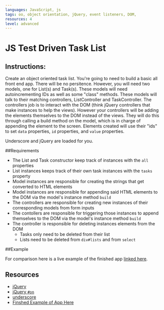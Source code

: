 ```yaml
---
languages: JavaScript, js
tags: oo, object orientation, jQuery, event listeners, DOM, 
resources: 4
level: advanced
---
```


# JS Test Driven Task List
## Instructions:

Create an object oriented task list.  You're going to need to build a basic all front end app.  There will be no persitence.  However, you will need two models, one for List(s) and Task(s).  These models will need autoincrementing IDs as well as some "class" methods.  These models will talk to their matching controllers, ListController and TaskController.  The controllers job is to interact with the DOM (think jQuery controllers that make instances to help the views).  However your controllers will be adding the elements themselves to the DOM instead of the views.  They will do this through calling a build method on the model, which is in charge of appending the element to the screen.  Elements created will use their "ids" to set `data` properties, `id` properties, and `value` properties.

Underscore and jQuery are loaded for you.

##Requirements

- The List and Task constructor keep track of instances with the `all` properties
- List instances keeps track of their own task instances with the `tasks` property
- Model instances are responsible for creating the strings that get converted to HTML elements
- Model instances are responsible for appending said HTML elements to the DOM via the model's instance method `build`
- The controllers are responsible for creating new instances of their corresponding models from form inputs
- The contollers are responsible for triggering those instances to append themselves to the DOM via the model's instance method `build`
- The controller is responsible for deleting instances elements from the DOM
  * Tasks only need to be deleted from their list
  * Lists need to be deleted from `div#lists` and from `select`

##Example

For comparison here is a live example of the finished app [linked here](http://flatiron-school-curriculum.github.io/web-js-oo-task-list/).

## Resources
 * [jQuery](http://jquery.com/)
 * [jQuery `#on`](http://api.jquery.com/on/)
 * [underscore](http://underscorejs.org/)
 * [Finshed Example of App Here](http://flatiron-school-curriculum.github.io/web-js-oo-task-list/)
